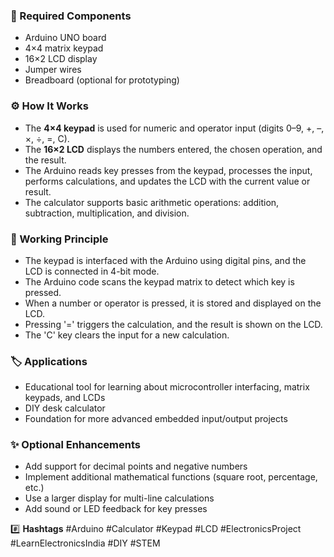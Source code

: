 ### 🧰 Required Components
- Arduino UNO board
- 4×4 matrix keypad
- 16×2 LCD display
- Jumper wires
- Breadboard (optional for prototyping)

### ⚙️ How It Works
- The **4×4 keypad** is used for numeric and operator input (digits 0–9, +, –, ×, ÷, =, C).
- The **16×2 LCD** displays the numbers entered, the chosen operation, and the result.
- The Arduino reads key presses from the keypad, processes the input, performs calculations, and updates the LCD with the current value or result.
- The calculator supports basic arithmetic operations: addition, subtraction, multiplication, and division.

### 🔬 Working Principle
- The keypad is interfaced with the Arduino using digital pins, and the LCD is connected in 4-bit mode.
- The Arduino code scans the keypad matrix to detect which key is pressed.
- When a number or operator is pressed, it is stored and displayed on the LCD.
- Pressing '=' triggers the calculation, and the result is shown on the LCD.
- The 'C' key clears the input for a new calculation.

### 🏷️ Applications
- Educational tool for learning about microcontroller interfacing, matrix keypads, and LCDs
- DIY desk calculator
- Foundation for more advanced embedded input/output projects

### ✨ Optional Enhancements
- Add support for decimal points and negative numbers
- Implement additional mathematical functions (square root, percentage, etc.)
- Use a larger display for multi-line calculations
- Add sound or LED feedback for key presses

#️⃣ **Hashtags**
#Arduino #Calculator #Keypad #LCD #ElectronicsProject #LearnElectronicsIndia #DIY #STEM
